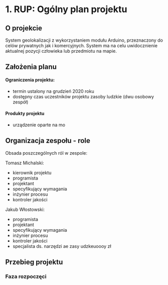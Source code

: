 # 1. RUP: Ogólny plan projektu

## O projekcie

System geolokalizacji z wykorzystaniem modułu Arduino, przeznaczony do celów prywatnych jak i komercyjnych. System ma na celu uwidocznienie aktualnej pozycji człowieka lub przedmiotu na mapie.

## Założenia planu

#### Ograniczenia projektu: 
- termin ustalony na grudzień 2020 roku
- dostępny czas uczestników projektu zasoby ludzkie (dwu osobowy zespół)
#### Produkty projektu
- urządzenie oparte na mo

## Organizacja zespołu - role

Obsada poszczególnych ról w zespole:

Tomasz Michalski:
- kierownik projektu
- programista
- projektant
- specyfikujący wymagania
- inżynier procesu
- kontroler jakości

Jakub Włostowski:
- programista
- projektant
- specyfikujący wymagania
- inżynier procesu
- kontroler jakości
- specjalista ds. narzędzi ae zasy udzkeuoooy zł

## Przebieg projektu

### Faza rozpoczęci
<!--stackedit_data:
eyJoaXN0b3J5IjpbLTQ0MDM2NjgzLDk5MDUzNTA2Miw2NzIwND
c5MV19
-->